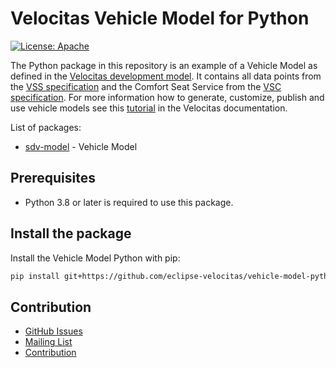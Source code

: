 # Velocitas Vehicle Model for Python

[![License: Apache](https://img.shields.io/badge/License-Apache-yellow.svg)](http://www.apache.org/licenses/LICENSE-2.0)

The Python package in this repository is an example of a Vehicle Model as defined in the [Velocitas development model](https://eclipse-velocitas.github.io/velocitas-docs/docs/development-model#vehicle-models). It contains all data points from the [VSS specification](https://github.com/COVESA/vehicle_signal_specification) and the Comfort Seat Service from the [VSC specification](https://github.com/COVESA/vehicle_service_catalog). For more information how to generate, customize, publish and use vehicle models see this [tutorial](https://eclipse-velocitas.github.io/velocitas-docs/docs/tutorials/tutorial_how_to_create_a_vehicle_model) in the Velocitas documentation.

List of packages:

* [sdv-model](./sdv_model/__init__.py) - Vehicle Model

## Prerequisites

- Python 3.8 or later is required to use this package.

## Install the package

Install the Vehicle Model Python with pip:

```bash
pip install git+https://github.com/eclipse-velocitas/vehicle-model-python.git@<version>
```

## Contribution
- [GitHub Issues](https://github.com/eclipse-velocitas/vehicle-model-python/issues)
- [Mailing List](https://accounts.eclipse.org/mailing-list/velocitas-dev)
- [Contribution](https://eclipse-velocitas.github.io/velocitas-docs/docs/contribution/)
